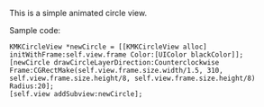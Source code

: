 This is a simple animated circle view.

Sample code:

```
KMKCircleView *newCircle = [[KMKCircleView alloc] initWithFrame:self.view.frame Color:[UIColor blackColor]];
[newCircle drawCircleLayerDirection:Counterclockwise Frame:CGRectMake(self.view.frame.size.width/1.5, 310, self.view.frame.size.height/8, self.view.frame.size.height/8) Radius:20];
[self.view addSubview:newCircle];
```

